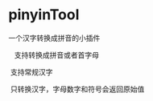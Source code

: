 # pinyinTool
一个汉字转换成拼音的小插件 <br/>
 
   &nbsp;支持转换成拼音或者首字母 <br/>

   &nbsp;支持常规汉字 <br/>
   
   &nbsp;只转换汉字，字母数字和符号会返回原始值 <br/>
